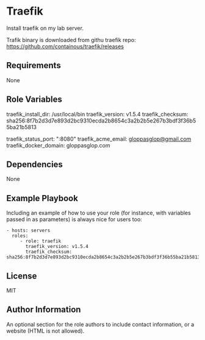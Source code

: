 Traefik
=======

Install traefik on my lab server.

Trafik binary is downloaded from githu traefik repo: https://github.com/containous/traefik/releases

Requirements
------------

None

Role Variables
--------------

traefik_install_dir: /usr/local/bin
traefik_version: v1.5.4
traefik_checksum: sha256:8f7b2d3d7e893d2bc9310ecda2b8654c3a2b2b5e267b3bdf3f36b55ba21b5813

traefik_status_port: ":8080"
traefik_acme_email: gloppasglop@gmail.com
traefik_docker_domain: gloppasglop.com

Dependencies
------------

None

Example Playbook
----------------

Including an example of how to use your role (for instance, with variables passed in as parameters) is always nice for users too:

    - hosts: servers
      roles:
         - role: traefik
           traefik_version: v1.5.4
           traefik_checksum: sha256:8f7b2d3d7e893d2bc9310ecda2b8654c3a2b2b5e267b3bdf3f36b55ba21b5813

License
-------

MIT

Author Information
------------------

An optional section for the role authors to include contact information, or a website (HTML is not allowed).
